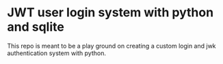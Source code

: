 # JWT user login system with python and sqlite

This repo is meant to be a play ground on creating a custom login and jwk authentication system with python. 
